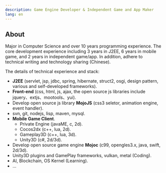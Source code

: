 ```yaml
---
description: Game Engine Developer & Independent Game and App Maker
lang: en
---
```


## About

Major in Computer Science and over 10 years programming experience. The core development experience including 3 years in J2EE, 6 years in mobile game, and 2 years in independent game/app. In addition, adhere to technical writing and technology sharing (Chinese). 

The details of technical experience and stack: 

* **J2EE** (servlet, jsp, jdbc, spring, hibernate, struct2, osgi, design pattern, various and self-developed frameworks).
* **Front-end** (css, html, js, ajax, the open source js libraries include jquery、extjs、mootools、yui).
* Develop open source js library **MojoJS** (css3 seletor, animation engine, event handler).
* svn, git, nodejs, lisp, maven, mysql.
* **Mobile Game Client**.
  * Private Engine (javaME, c, 2d).
  * Cocos2dx (c++, lua, 2d).
  * Gameplay3D (c++, lua, 3d).
  * Unity3D (c#, 2d/3d).
* Develop open source game engine **Mojoc** (c99, opengles3.x, java, swift, 2d/3d).
* Unity3D plugins and GamePlay frameworks, vulkan, metal (Coding).
* AI, Blockchain, OS Kernel (Learning).
* ...
